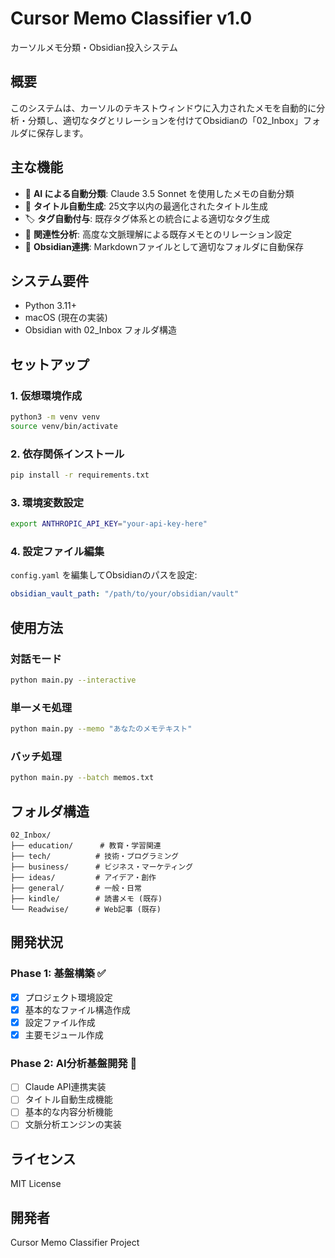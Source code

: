 # Cursor Memo Classifier v1.0

カーソルメモ分類・Obsidian投入システム

## 概要

このシステムは、カーソルのテキストウィンドウに入力されたメモを自動的に分析・分類し、適切なタグとリレーションを付けてObsidianの「02_Inbox」フォルダに保存します。

## 主な機能

- 🎯 **AI による自動分類**: Claude 3.5 Sonnet を使用したメモの自動分類
- 📝 **タイトル自動生成**: 25文字以内の最適化されたタイトル生成
- 🏷️ **タグ自動付与**: 既存タグ体系との統合による適切なタグ生成
- 🔗 **関連性分析**: 高度な文脈理解による既存メモとのリレーション設定
- 💾 **Obsidian連携**: Markdownファイルとして適切なフォルダに自動保存

## システム要件

- Python 3.11+
- macOS (現在の実装)
- Obsidian with 02_Inbox フォルダ構造

## セットアップ

### 1. 仮想環境作成

```bash
python3 -m venv venv
source venv/bin/activate
```

### 2. 依存関係インストール

```bash
pip install -r requirements.txt
```

### 3. 環境変数設定

```bash
export ANTHROPIC_API_KEY="your-api-key-here"
```

### 4. 設定ファイル編集

`config.yaml` を編集してObsidianのパスを設定:

```yaml
obsidian_vault_path: "/path/to/your/obsidian/vault"
```

## 使用方法

### 対話モード

```bash
python main.py --interactive
```

### 単一メモ処理

```bash
python main.py --memo "あなたのメモテキスト"
```

### バッチ処理

```bash
python main.py --batch memos.txt
```

## フォルダ構造

```
02_Inbox/
├── education/      # 教育・学習関連
├── tech/          # 技術・プログラミング
├── business/      # ビジネス・マーケティング
├── ideas/         # アイデア・創作
├── general/       # 一般・日常
├── kindle/        # 読書メモ (既存)
└── Readwise/      # Web記事 (既存)
```

## 開発状況

### Phase 1: 基盤構築 ✅
- [x] プロジェクト環境設定
- [x] 基本的なファイル構造作成
- [x] 設定ファイル作成
- [x] 主要モジュール作成

### Phase 2: AI分析基盤開発 🚧
- [ ] Claude API連携実装
- [ ] タイトル自動生成機能
- [ ] 基本的な内容分析機能
- [ ] 文脈分析エンジンの実装

## ライセンス

MIT License

## 開発者

Cursor Memo Classifier Project 